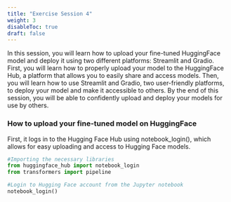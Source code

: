 ```yaml
---
title: "Exercise Session 4"
weight: 3
disableToc: true
draft: false
---
```


In this session, you will learn how to upload your fine-tuned HuggingFace model and deploy it using two different platforms: Streamlit and Gradio. First, you will learn how to properly upload your model to the HuggingFace Hub, a platform that allows you to easily share and access models. Then, you will learn how to use Streamlit and Gradio, two user-friendly platforms, to deploy your model and make it accessible to others. By the end of this session, you will be able to confidently upload and deploy your models for use by others.

### How to upload your fine-tuned model on HuggingFace
First, it logs in to the Hugging Face Hub using notebook_login(), which allows for easy uploading and access to Hugging Face models.
```python
#Importing the necessary libraries
from huggingface_hub import notebook_login
from transformers import pipeline

#Login to Hugging Face account from the Jupyter notebook
notebook_login()
````

